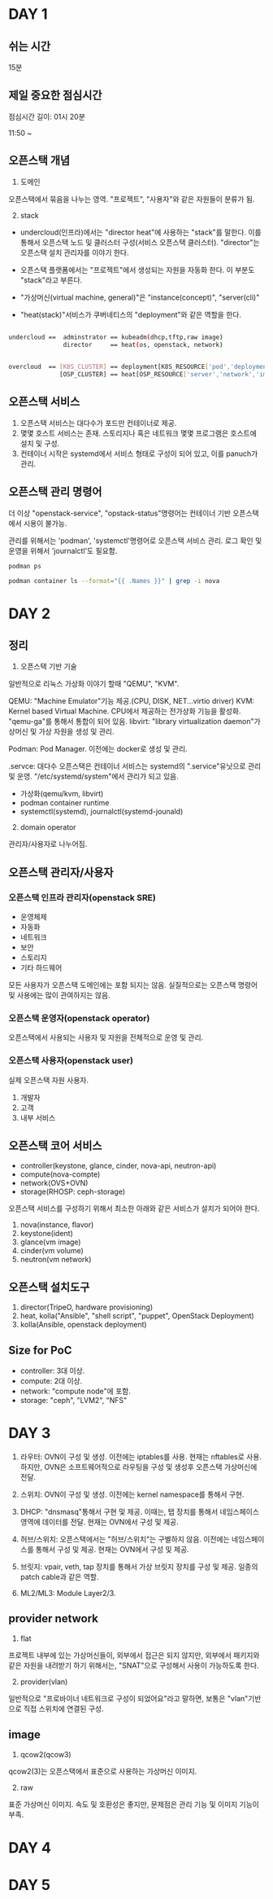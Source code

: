 # DAY 1


## 쉬는 시간

15분

## 제일 중요한 점심시간

점심시간 길이: 01시 20분

11:50 ~ 


## 오픈스택 개념

1. 도메인

오픈스택에서 묶음을 나누는 영역. "프로젝트", "사용자"와 같은 자원들이 분류가 됨.

2. stack

- undercloud(인프라)에서는 "director heat"에 사용하는 "stack"를 말한다. 이를 통해서 오픈스택 노드 및 클러스터 구성(서비스 오픈스택 클러스터). "director"는 오픈스택 설치 관리자를 이야기 한다.

- 오픈스택 플랫폼에서는 "프로젝트"에서 생성되는 자원을 자동화 한다. 이 부분도 "stack"라고 부른다.

- "가상머신(virtual machine, general)"은 "instance(concept)", "server(cli)"

- "heat(stack)"서비스가 쿠버네티스의 "deployment"와 같은 역할을 한다.

```bash

undercloud ==  adminstrator == kubeadm(dhcp,tftp,raw image) 
               director     == heat(os, openstack, network)
               

overcloud  == [K8S_CLUSTER] == deployment[K8S_RESOURCE['pod','deployment','replicaset']]
              [OSP_CLUSTER] == heat[OSP_RESOURCE['server','network','image']]
```
## 오픈스택 서비스

1. 오픈스택 서비스는 대다수가 포드만 컨테이너로 제공.
2. 몇몇 호스트 서비스는 존재. 스토리지나 혹은 네트워크 몇몇 프로그램은 호스트에 설치 및 구성.
3. 컨테이너 시작은 systemd에서 서비스 형태로 구성이 되어 있고, 이를 panuch가 관리.


## 오픈스택 관리 명령어

더 이상 "openstack-service", "opstack-status"명령어는 컨테이너 기반 오픈스택에서 시용이 불가능. 

관리를 위해서는 'podman', 'systemctl'명령어로 오픈스택 서비스 관리. 로그 확인 및 운영을 위해서 'journalctl'도 필요함.

```bash
podman ps

podman container ls --format="{{ .Names }}" | grep -i nova

```
# DAY 2

## 정리

1. 오픈스택 기반 기술

일반적으로 리눅스 가상화 이야기 할때 "QEMU", "KVM". 

QEMU: "Machine Emulator"기능 제공.(CPU, DISK, NET...virtio driver)
KVM: Kernel based Virtual Machine. CPU에서 제공하는 전가상화 기능을 활성화. "qemu-ga"를 통해서 통합이 되어 있음. 
libvirt: "library virtualization daemon"가상머신 및 가상 자원을 생성 및 관리.

Podman: Pod Manager. 이전에는 docker로 생성 및 관리.

.servce: 대다수 오픈스택은 컨테이너 서비스는 systemd의 ".service"유닛으로 관리 및 운영. "/etc/systemd/system"에서 관리가 되고 있음.

- 가상화(qemu/kvm, libvirt)
- podman container runtime
- systemctl(systemd), journalctl(systemd-jounald)


2. domain operator

관리자/사용자로 나누어짐.

## 오픈스택 관리자/사용자

### 오픈스택 인프라 관리자(openstack SRE)

- 운영체제
- 자동화
- 네트워크
- 보안
- 스토리지
- 기타 하드웨어

모든 사용자가 오픈스택 도메인에는 포함 되지는 않음. 실질적으로는 오픈스택 명령어 및 사용에는 많이 관여하지는 않음.

### 오픈스택 운영자(openstack operator)

오픈스택에서 사용되는 사용자 및 자원을 전체적으로 운영 및 관리.

### 오픈스택 사용자(openstack user)

실제 오픈스택 자원 사용자. 

1. 개발자
2. 고객
3. 내부 서비스 

## 오픈스택 코어 서비스

- controller(keystone, glance, cinder, nova-api, neutron-api)
- compute(nova-compte)
- network(OVS+OVN)
- storage(RHOSP: ceph-storage)

오픈스택 서비스를 구성하기 위해서 최소한 아래와 같은 서비스가 설치가 되어야 한다.

1. nova(instance, flavor)
2. keystone(ident)
3. glance(vm image)
4. cinder(vm volume)
5. neutron(vm network)

## 오픈스택 설치도구

1. director(TripeO, hardware provisioning)
2. heat, kolla("Ansible", "shell script", "puppet", OpenStack Deployment)
3. kolla(Ansible, openstack deployment)


## Size for PoC

- controller: 3대 이상.
- compute: 2대 이상.
- network: "compute node"에 포함.
- storage: "ceph", "LVM2", "NFS"

# DAY 3

1. 라우터: OVN이 구성 및 생성. 이전에는 iptables를 사용. 현재는 nftables로 사용. 하지만, OVN은 소프트웨어적으로 라우팅을 구성 및 생성후 오픈스택 가상머신에 전달.

2. 스위치: OVN이 구성 및 생성. 이전에는 kernel namespace를 통해서 구현. 
3. DHCP: "dnsmasq"통해서 구현 및 제공. 이때는, 탭 장치를 통해서 네임스페이스 영역에 데이터를 전달.  현재는 OVN에서 구성 및 제공.
4. 허브/스위치: 오픈스택에서는 "허브/스위치"는 구별하지 않음. 이전에는 네임스페이스를 통해서 구성 및 제공. 현재는 OVN에서 구성 및 제공.
5. 브릿지: vpair, veth, tap 장치를 통해서 가상 브릿지 장치를 구성 및 제공. 일종의 patch cable과 같은 역할.
6. ML2/ML3: Module Layer2/3.


## provider network

1. flat

프로젝트 내부에 있는 가상머신들이, 외부에서 접근은 되지 않지만, 외부에서 패키지와 같은 자원을 내려받기 하기 위해서는, "SNAT"으로 구성해서 사용이 가능하도록 한다.

2. provider(vlan)

일반적으로 "프로바이너 네트워크로 구성이 되었어요"라고 말하면, 보통은 "vlan"기반으로 직접 스위치에 연결된 구성.


## image

1. qcow2(qcow3)

qcow2(3)는 오픈스택에서 표준으로 사용하는 가상머신 이미지. 

2. raw

표준 가상머신 이미지. 속도 및 호환성은 좋지만, 문제점은 관리 기능 및 이미지 기능이 부족.

# DAY 4

# DAY 5